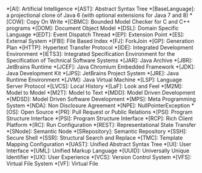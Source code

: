 *[AI]: Artificial Intelligence
*[AST]: Abstract Syntax Tree
*[BaseLanguage]: a projectional clone of Java 6 (with optional extensions for Java 7 and 8)
*[COW]: Copy On Write
*[CBMC]: Bounded Model Checker for C and C++ programs
*[DOM]: Document Object Model
*[DSL]: Domain Specific Language
*[EDT]: Event Dispatch Thread
*[EP]: Extension Point
*[ES]: External System
*[FBI]: File Based Index
*[FJ]: ForkJoin
*[GP]: Generation Plan
*[HTTP]: Hypertext Transfer Protocol
*[IDE]: Integrated Development Environment
*[IETS3]: Integrated Specification Environment for the Specification of Technical Software Systems
*[JAR]: Java Archive
*[JBR]: JetBrains Runtime
*[JCEF]: Java Chromium Embedded Framework
*[JDK]: Java Development Kit
*[JPS]: JetBrains Project System
*[JRE]: Java Runtime Environment
*[JVM]: Java Virtual Machine
*[LSP]: Language Server Protocol
*[LVCS]: Local History
*[LaF]: Look and Feel
*[M2M]: Model to Model
*[M2T]: Model to Text
*[MDD]: Model Driven Development
*[MDSD]: Model Driven Software Development
*[MPS]: Meta Programming System
*[NDA]: Non Disclosure Agreement
*[NPE]: NullPointerException
*[OS]: Open Source
*[PR]: Pull Request or Public Relations
*[PSI]: Program Structure Interface
*[PSI]: Program Structure Interface
*[RCP]: Rich Client Platform
*[RC]: Run Configuration
*[REST]: Representational State Transfer
*[SNode]: Semantic Node
*[SRepository]: Semantic Repository
*[SSH]: Secure Shell
*[SSR]: Structural Search and Replace
*[TMC]: Template Mapping Configuration
*[UAST]: Unified Abstract Syntax Tree
*[UI]: User Interface
*[UML]: Unified Markup Language
*[UUID]: Universally Unique Identifier
*[UX]: User Experience
*[VCS]: Version Control System
*[VFS]: Virtual File System
*[VF]: Virtual File